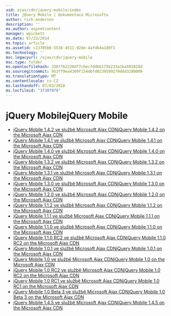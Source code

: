 ```yaml
---
uid: ajax/cdn/jquery-mobile/index
title: jQuery Mobile | Dokumentace Microsoftu
author: rick-anderson
description: ''
ms.author: aspnetcontent
manager: wpickett
ms.date: 07/23/2014
ms.topic: article
ms.assetid: c13785b6-5538-4511-92de-4afdb4a1d0f1
ms.technology: ''
msc.legacyurl: /ajax/cdn/jquery-mobile
msc.type: folder
ms.openlocfilehash: 338ff62220df7cbecfdd66175b233a1ba501818d
ms.sourcegitcommit: 953ff9ea4369f154d6fd0239599279ddd3280009
ms.translationtype: MT
ms.contentlocale: cs-CZ
ms.lasthandoff: 07/03/2018
ms.locfileid: "37387979"
---
```

<a name="jquery-mobile"></a><span data-ttu-id="8a0f9-102">jQuery Mobile</span><span class="sxs-lookup"><span data-stu-id="8a0f9-102">jQuery Mobile</span></span>
====================
- [<span data-ttu-id="8a0f9-103">jQuery Mobile 1.4.2 ve službě Microsoft Ajax CDN</span><span class="sxs-lookup"><span data-stu-id="8a0f9-103">jQuery Mobile 1.4.2 on the Microsoft Ajax CDN</span></span>](cdnjquerymobile142.md)
- [<span data-ttu-id="8a0f9-104">jQuery Mobile 1.4.1 ve službě Microsoft Ajax CDN</span><span class="sxs-lookup"><span data-stu-id="8a0f9-104">jQuery Mobile 1.4.1 on the Microsoft Ajax CDN</span></span>](cdnjquerymobile141.md)
- [<span data-ttu-id="8a0f9-105">jQuery Mobile 1.4.0 ve službě Microsoft Ajax CDN</span><span class="sxs-lookup"><span data-stu-id="8a0f9-105">jQuery Mobile 1.4.0 on the Microsoft Ajax CDN</span></span>](cdnjquerymobile140.md)
- [<span data-ttu-id="8a0f9-106">jQuery Mobile 1.3.2 ve službě Microsoft Ajax CDN</span><span class="sxs-lookup"><span data-stu-id="8a0f9-106">jQuery Mobile 1.3.2 on the Microsoft Ajax CDN</span></span>](cdnjquerymobile132.md)
- [<span data-ttu-id="8a0f9-107">jQuery Mobile 1.3.1 ve službě Microsoft Ajax CDN</span><span class="sxs-lookup"><span data-stu-id="8a0f9-107">jQuery Mobile 1.3.1 on the Microsoft Ajax CDN</span></span>](cdnjquerymobile131.md)
- [<span data-ttu-id="8a0f9-108">jQuery Mobile 1.3.0 ve službě Microsoft Ajax CDN</span><span class="sxs-lookup"><span data-stu-id="8a0f9-108">jQuery Mobile 1.3.0 on the Microsoft Ajax CDN</span></span>](cdnjquerymobile130.md)
- [<span data-ttu-id="8a0f9-109">jQuery Mobile 1.2.0 ve službě Microsoft Ajax CDN</span><span class="sxs-lookup"><span data-stu-id="8a0f9-109">jQuery Mobile 1.2.0 on the Microsoft Ajax CDN</span></span>](cdnjquerymobile120.md)
- [<span data-ttu-id="8a0f9-110">jQuery Mobile 1.1.2 ve službě Microsoft Ajax CDN</span><span class="sxs-lookup"><span data-stu-id="8a0f9-110">jQuery Mobile 1.1.2 on the Microsoft Ajax CDN</span></span>](cdnjquerymobile112.md)
- [<span data-ttu-id="8a0f9-111">jQuery Mobile 1.1.1 ve službě Microsoft Ajax CDN</span><span class="sxs-lookup"><span data-stu-id="8a0f9-111">jQuery Mobile 1.1.1 on the Microsoft Ajax CDN</span></span>](cdnjquerymobile111.md)
- [<span data-ttu-id="8a0f9-112">jQuery Mobile 1.1.0 ve službě Microsoft Ajax CDN</span><span class="sxs-lookup"><span data-stu-id="8a0f9-112">jQuery Mobile 1.1.0 on the Microsoft Ajax CDN</span></span>](cdnjquerymobile110.md)
- [<span data-ttu-id="8a0f9-113">jQuery Mobile 1.1.0 RC2 ve službě Microsoft Ajax CDN</span><span class="sxs-lookup"><span data-stu-id="8a0f9-113">jQuery Mobile 1.1.0 RC2 on the Microsoft Ajax CDN</span></span>](cdnjquerymobile110rc2.md)
- [<span data-ttu-id="8a0f9-114">jQuery Mobile 1.0.1 ve službě Microsoft Ajax CDN</span><span class="sxs-lookup"><span data-stu-id="8a0f9-114">jQuery Mobile 1.0.1 on the Microsoft Ajax CDN</span></span>](cdnjquerymobile101.md)
- [<span data-ttu-id="8a0f9-115">jQuery Mobile 1.0 ve službě Microsoft Ajax CDN</span><span class="sxs-lookup"><span data-stu-id="8a0f9-115">jQuery Mobile 1.0 on the Microsoft Ajax CDN</span></span>](cdnjquerymobile10.md)
- [<span data-ttu-id="8a0f9-116">jQuery Mobile 1.0 RC2 ve službě Microsoft Ajax CDN</span><span class="sxs-lookup"><span data-stu-id="8a0f9-116">jQuery Mobile 1.0 RC2 on the Microsoft Ajax CDN</span></span>](cdnjquerymobile10rc2.md)
- [<span data-ttu-id="8a0f9-117">jQuery Mobile 1.0 RC1 ve službě Microsoft Ajax CDN</span><span class="sxs-lookup"><span data-stu-id="8a0f9-117">jQuery Mobile 1.0 RC1 on the Microsoft Ajax CDN</span></span>](cdnjquerymobile10rc1.md)
- [<span data-ttu-id="8a0f9-118">jQuery Mobile 1.0 Beta 3 ve službě Microsoft Ajax CDN</span><span class="sxs-lookup"><span data-stu-id="8a0f9-118">jQuery Mobile 1.0 Beta 3 on the Microsoft Ajax CDN</span></span>](cdnjquerymobile10b3.md)
- [<span data-ttu-id="8a0f9-119">jQuery Mobile 1.4.5 ve službě Microsoft Ajax CDN</span><span class="sxs-lookup"><span data-stu-id="8a0f9-119">jQuery Mobile 1.4.5 on the Microsoft Ajax CDN</span></span>](cdnjquerymobile145.md)

